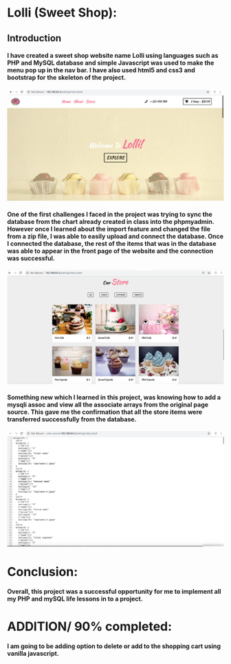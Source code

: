 <h1>Lolli (Sweet Shop):</h1>

<h2> Introduction </h2>

<h4> I have created a sweet shop website name <strong> Lolli </strong> using languages such as PHP and MySQL database and simple Javascript was used to make the menu pop up in the nav bar. I have also used html5 and css3 and bootstrap for the skeleton of the project. </h4>

![](Screen%20Shot%202019-10-17%20at%2010.38.48%20PM.png)

<h4>One of the first challenges I faced in the project was trying to sync the database from the chart already created in class into the phpmyadmin. However once I learned about the import feature and changed the file from a zip file, I was able to easily upload and connect the database. Once I connected the database, the rest of the items that was in the database was able to appear in the front page of the website and the connection was successful. </h4>

![](Screen%20Shot%202019-10-17%20at%2010.39.22%20PM.png)

<h4>Something new which I learned in this project, was knowing how to add a mysqli assoc and view all the associate arrays from the original page source. This gave me the confirmation that all the store items were transferred successfully from the database.
</h4>

![](Screen%20Shot%202019-10-18%20at%2010.28.12%20AM.png)

<h1>Conclusion: </h1>

<h4> Overall, this project was a successful opportunity for me to implement all my PHP and mySQL life lessons in to a project.
 </h4>

<h1><strong>ADDITION/ 90% completed:</h4></strong>

<h4> I am going to be adding option to delete or add to the shopping cart using vanilla javascript. </h4>

